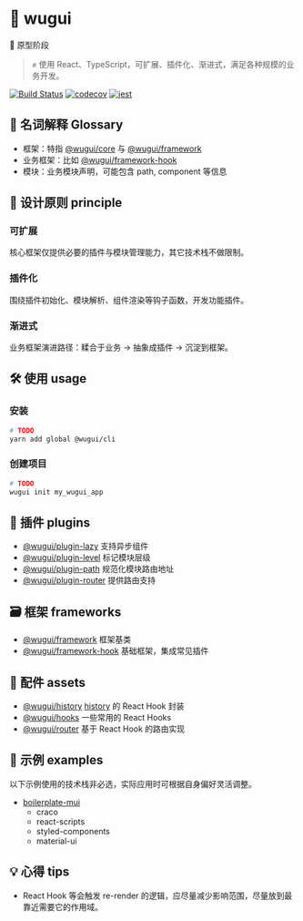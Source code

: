 # 🐢 wugui

:construction: 原型阶段

> :fist_raised: 使用 React、TypeScript，可扩展、插件化、渐进式，满足各种规模的业务开发。

[![Build Status](https://travis-ci.org/crossjs/wugui.svg?branch=master)](https://travis-ci.org/crossjs/wugui)
[![codecov](https://codecov.io/gh/crossjs/wugui/branch/master/graph/badge.svg)](https://codecov.io/gh/crossjs/wugui)
[![jest](https://jestjs.io/img/jest-badge.svg)](https://github.com/facebook/jest)

## :open_book: 名词解释 Glossary

- 框架：特指 [@wugui/core](packages/core) 与 [@wugui/framework](packages/framework)
- 业务框架：比如 [@wugui/framework-hook](packages/framework-hook)
- 模块：业务模块声明，可能包含 path, component 等信息

## :pushpin: 设计原则 principle

### 可扩展

核心框架仅提供必要的插件与模块管理能力，其它技术栈不做限制。

### 插件化

围绕插件初始化、模块解析、组件渲染等钩子函数，开发功能插件。

### 渐进式

业务框架演进路径：糅合于业务 -> 抽象成插件 -> 沉淀到框架。

## :hammer_and_wrench: 使用 usage

### 安装

```bash
# TODO
yarn add global @wugui/cli
```

### 创建项目

```bash
# TODO
wugui init my_wugui_app
```

## :nut_and_bolt: 插件 plugins

- [@wugui/plugin-lazy](packages/plugin-lazy) 支持异步组件
- [@wugui/plugin-level](packages/plugin-level) 标记模块层级
- [@wugui/plugin-path](packages/plugin-path) 规范化模块路由地址
- [@wugui/plugin-router](packages/plugin-router) 提供路由支持

## :card_file_box: 框架 frameworks

- [@wugui/framework](packages/framework) 框架基类
- [@wugui/framework-hook](packages/framework-hook) 基础框架，集成常见插件

## :ant: 配件 assets

- [@wugui/history](packages/history) [history](https://github.com/ReactTraining/history) 的 React Hook 封装
- [@wugui/hooks](packages/hooks) 一些常用的 React Hooks
- [@wugui/router](packages/router) 基于 React Hook 的路由实现

## :rocket: 示例 examples

以下示例使用的技术栈非必选，实际应用时可根据自身偏好灵活调整。

- [boilerplate-mui](packages/boilerplate-mui)
  - craco
  - react-scripts
  - styled-components
  - material-ui

## :bulb: 心得 tips

- React Hook 等会触发 re-render 的逻辑，应尽量减少影响范围，尽量放到最靠近需要它的作用域。
